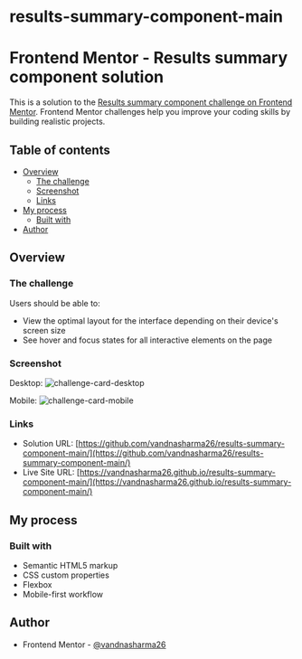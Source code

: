 # results-summary-component-main
# Frontend Mentor - Results summary component solution

This is a solution to the [Results summary component challenge on Frontend Mentor](https://www.frontendmentor.io/challenges/results-summary-component-CE_K6s0maV). Frontend Mentor challenges help you improve your coding skills by building realistic projects. 

## Table of contents

- [Overview](#overview)
  - [The challenge](#the-challenge)
  - [Screenshot](#screenshot)
  - [Links](#links)
- [My process](#my-process)
  - [Built with](#built-with)
- [Author](#author)

## Overview

### The challenge

Users should be able to:

- View the optimal layout for the interface depending on their device's screen size
- See hover and focus states for all interactive elements on the page

### Screenshot
Desktop:
![challenge-card-desktop](https://github.com/vandnasharma26/results-summary-component-main/assets/86317804/5c9d3d4f-5115-4857-b170-8078171d5a1f)

Mobile:
![challenge-card-mobile](https://github.com/vandnasharma26/results-summary-component-main/assets/86317804/c230668b-8904-443c-995c-28a304a19be7)


### Links

- Solution URL: [https://github.com/vandnasharma26/results-summary-component-main/](https://github.com/vandnasharma26/results-summary-component-main/)
- Live Site URL: [https://vandnasharma26.github.io/results-summary-component-main/](https://vandnasharma26.github.io/results-summary-component-main/)

## My process

### Built with

- Semantic HTML5 markup
- CSS custom properties
- Flexbox
- Mobile-first workflow


## Author
- Frontend Mentor - [@vandnasharma26](https://www.frontendmentor.io/profile/vandnasharma26)
